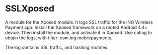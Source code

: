 # SSLXposed
A module for the Xposed module. It logs SSL traffic for the ING Wireless Payment app. Install the Xposed framework on a rooted Android 4.4+ device. Then install the module, and activate it in Xposed. Use catlog to obtain the logs, with filter: com.ing.mobilepayments.

The log contains SSL traffic, and hashing routines.
